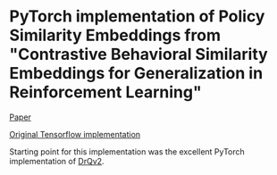 # PyTorch implementation of Policy Similarity Embeddings from "Contrastive Behavioral Similarity Embeddings for Generalization in Reinforcement Learning"

[Paper](https://arxiv.org/abs/2101.05265)

[Original Tensorflow implementation](https://github.com/google-research/google-research/tree/master/pse/dm_control)

Starting point for this implementation was the excellent PyTorch implementation of [DrQv2](https://github.com/facebookresearch/drqv2).
